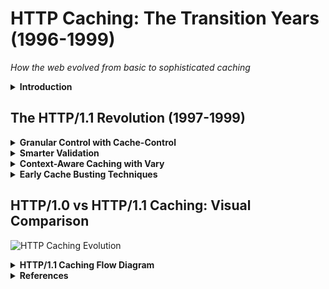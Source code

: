 # HTTP Caching: The Transition Years (1996-1999)

*How the web evolved from basic to sophisticated caching*

<details>
<summary><strong> Introduction</strong></summary>

Effective caching is fundamental to web performance. This presentation explores the critical transition period (1996-1999) when HTTP caching evolved from primitive mechanisms to the sophisticated system we rely on today.

</details>

## The HTTP/1.1 Revolution (1997-1999)

<details>
<summary><strong> Granular Control with Cache-Control</strong></summary>

HTTP/1.1 introduced precise caching directives:

```http
Cache-Control: max-age=3600, must-revalidate
Cache-Control: public, no-cache, private, no-store
```

Key improvements:

- **Timing Enhancements**:
  - **Relative timing**: `max-age` used seconds instead of fixed timestamps
- **Caching Sophistication**:
  - **Context-aware caching**: `public` vs `private` for shared/user-specific content
- **Validation Flexibility**:
  - **Flexible validation**: `must-revalidate` allowed conditional refreshes
</details>

<details>
<summary><strong> Smarter Validation</strong></summary>

### Last-Modified/If-Modified-Since

```http
Last-Modified: Tue, 22 Feb 2022 22:00:00 GMT
```

**How it worked**

![If-Modified-Since Flow](data/caching/assets/if-modified-since.webp)

### ETag/If-None-Match (More Reliable)

```http
ETag: "33a64df5"  # File hash or version ID
```

![ETag Flow](data/caching/assets/http-etag.png)

**Advantages over Last-Modified**:

- **System Compatibility**: Works with distributed systems
- **Update Handling**: Handles rapid sequential updates
- **Accuracy Improvements**: More accurate than timestamp comparison
</details>

<details>
<summary><strong> Context-Aware Caching with Vary</strong></summary>

```http
Vary: Accept-Language
```

Allowed serving different content from the same URL based on:

- **Contextual Variations**:
  - Language preferences (`Accept-Language`)
  - Compression support (`Accept-Encoding`)
  - Device capabilities (`User-Agent`)
</details>

<details>
<summary><strong> Early Cache Busting Techniques</strong></summary>

Before modern build tools, developers manually changed filenames:

```diff
- logo.gif
+ logo_v2.gif
```

Or used query strings:

```html
<script src="app.js?v=2"></script>
```

**Problems encountered**:

- **Caching Limitations**: Proxy caches often ignored query strings
- **Development Challenges**: 
  - Manual version tracking was error-prone
  - No standardization across projects
</details>

## HTTP/1.0 vs HTTP/1.1 Caching: Visual Comparison

![HTTP Caching Evolution](data/caching/assets/mermaid.png)

<details>

<summary><strong> HTTP/1.1 Caching Flow Diagram</strong></summary>

<img src="data/caching/assets/cache_chart.png" alt="If-Modified-Since Flow"  style="border: 2px solid black;">


</details>


<details>
<summary><strong> References</strong></summary>

- [HTTP/1.1 Caching (RFC 9111)](https://datatracker.ietf.org/doc/html/rfc9111)
- [MDN HTTP Caching](https://developer.mozilla.org/en-US/docs/Web/HTTP/Guides/Caching)
</details>